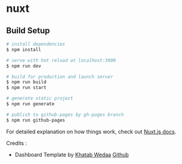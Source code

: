 # nuxt

## Build Setup

```bash
# install dependencies
$ npm install

# serve with hot reload at localhost:3000
$ npm run dev

# build for production and launch server
$ npm run build
$ npm run start

# generate static project
$ npm run generate

# publish to github-pages by gh-pages branch
$ npm run github-pages
```

For detailed explanation on how things work, check out [Nuxt.js docs](https://nuxtjs.org).

Credits :
- Dashboard Template by [Khatab Wedaa](https://github.com/khatabwedaa) [Github](https://github.com/tailwindcomponents/dashboard)
